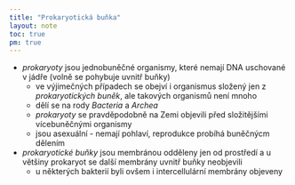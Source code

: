 ```yaml
---
title: "Prokaryotická buňka"
layout: note
toc: true
pm: true
---
```

- _prokaryoty_ jsou jednobuněčné organismy, které nemají DNA uschované v jádře (volně se pohybuje uvnitř buňky)
    - ve výjimečných případech se obejví i organismus složený jen z _prokaryotických buněk_, ale takových organismů není mnoho
    - dělí se na rody _Bacteria_ a _Archea_
    - _prokaryoty_ se pravděpodobně na Zemi objevili před složitějšími vícebuněčnými organismy
    - jsou asexuální - nemají pohlaví, reprodukce probíhá buněčnýcm dělením
- _prokaryotické buňky_ jsou membránou odděleny jen od prostředí a u většiny prokaryot se další membrány uvnitř buňky neobjevili
    - u některých bakterií byli ovšem i intercellulární membrány objeveny